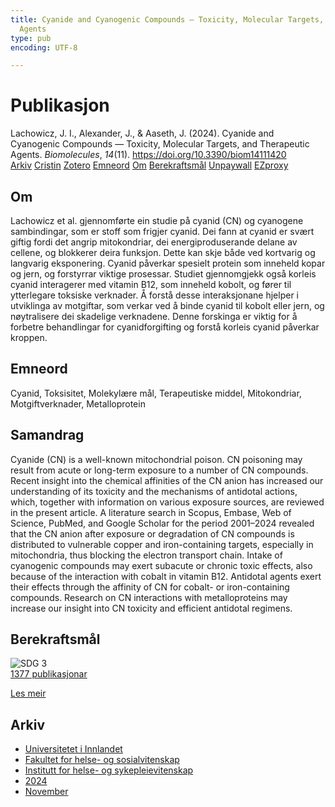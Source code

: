```yaml
---
title: Cyanide and Cyanogenic Compounds — Toxicity, Molecular Targets, and Therapeutic
  Agents
type: pub
encoding: UTF-8

---
```

<h1>Publikasjon</h1>
<article id="csl-bib-container-UB87QU3Y" class="csl-bib-container">
  <div class="csl-bib-body"> <div class="csl-entry">Lachowicz, J. I., Alexander, J., &#38; Aaseth, J. (2024). Cyanide and Cyanogenic Compounds — Toxicity, Molecular Targets, and Therapeutic Agents. <i>Biomolecules</i>, <i>14</i>(11). <a href="https://doi.org/10.3390/biom14111420">https://doi.org/10.3390/biom14111420</a></div> </div>
  <div class="csl-bib-buttons">
    <a href="#taxonomy-article-UB87QU3Y" alt="archive" class="csl-bib-button">Arkiv</a>
    <a href="https://app.cristin.no/results/show.jsf?id=2323673" alt="Cristin" class="csl-bib-button">Cristin</a>
    <a href="http://zotero.org/groups/5881554/items/UB87QU3Y" alt="Zotero" class="csl-bib-button">Zotero</a>
    <a href="#keywords-article-UB87QU3Y" alt="keywords" class="csl-bib-button">Emneord</a>
    <a href="#about-article-UB87QU3Y" alt="about_pub" class="csl-bib-button">Om</a>
    <a href="#sdg-article-UB87QU3Y" alt="sdg" class="csl-bib-button">Berekraftsmål</a>
    <a href="https://doi.org/10.3390/biom14111420" alt="Unpaywall" class="csl-bib-button">Unpaywall</a>
    <a href="https://doi.org/10.3390/biom14111420" alt="EZproxy" class="csl-bib-button">EZproxy</a>
  </div>
  <div id="csl-bib-meta-container-UB87QU3Y"></div>
</article>
<div id="csl-bib-meta-UB87QU3Y" class="csl-bib-meta">
  <article id="about-article-UB87QU3Y" class="about_pub-article">
    <h1>Om</h1>
    Lachowicz et al. gjennomførte ein studie på cyanid (CN) og cyanogene sambindingar, som er stoff som frigjer cyanid. Dei fann at cyanid er svært giftig fordi det angrip mitokondriar, dei energiproduserande delane av cellene, og blokkerer deira funksjon. Dette kan skje både ved kortvarig og langvarig eksponering. Cyanid påverkar spesielt protein som inneheld kopar og jern, og forstyrrar viktige prosessar. Studiet gjennomgjekk også korleis cyanid interagerer med vitamin B12, som inneheld kobolt, og fører til ytterlegare toksiske verknader. Å forstå desse interaksjonane hjelper i utviklinga av motgiftar, som verkar ved å binde cyanid til kobolt eller jern, og nøytralisere dei skadelige verknadene. Denne forskinga er viktig for å forbetre behandlingar for cyanidforgifting og forstå korleis cyanid påverkar kroppen.
  </article>
  <article id="keywords-article-UB87QU3Y" class="keywords-article">
    <h1>Emneord</h1>
    Cyanid, Toksisitet, Molekylære mål, Terapeutiske middel, Mitokondriar, Motgiftverknader, Metalloprotein
  </article>
  <article id="abstract-article-UB87QU3Y" class="abstract-article">
    <h1>Samandrag</h1>
    Cyanide (CN) is a well-known mitochondrial poison. CN poisoning may result from acute or long-term exposure to a number of CN compounds. Recent insight into the chemical affinities of 
the CN anion has increased our understanding of its toxicity and the mechanisms of antidotal actions, which, together with information on various exposure sources, are reviewed in the present article. 
A literature search in Scopus, Embase, Web of Science, PubMed, and Google Scholar for the period 2001–2024 revealed that the CN anion after exposure or degradation of CN compounds is distributed to vulnerable copper and iron-containing targets, especially in mitochondria, thus blocking the 
electron transport chain. Intake of cyanogenic compounds may exert subacute or chronic toxic effects, 
also because of the interaction with cobalt in vitamin B12. Antidotal agents exert their effects through the affinity of CN for cobalt- or iron-containing compounds. Research on CN interactions with metalloproteins may increase our insight into CN toxicity and efficient antidotal regimens.
  </article>
  <article id="sdg-article-UB87QU3Y" class="sdg-article">
    <h1>Berekraftsmål</h1>
    <div class="sdg-container"><div id="sdg3" class="sdg">
        <img src="{{< params subfolder >}}images/sdg/sdg03_nn.png" class="image" alt="SDG 3">
        <div class="sdg-overlay">
          <a href="{{< params subfolder >}}nn/archive/?sdg=3#archive" class="sdg-publication-count"><span>1377</span> publikasjonar</a>
          <p><a href="https://fn.no/om-fn/fns-baerekraftsmaal/god-helse-og-livskvalitet?lang=nno-NO" class="sdg-read-more">Les meir</a></p>
        </div>
      </div></div>
  </article>
  <article id="taxonomy-article-UB87QU3Y" class="taxonomy-article">
    <h1>Arkiv</h1>
    <ul>
      <li><a href="{{< params subfolder >}}nn/archive/?key=3DCRN523">Universitetet i Innlandet</a></li>
      <li><a href="{{< params subfolder >}}nn/archive/?key=IDKFS3MX">Fakultet for helse- og sosialvitenskap</a></li>
      <li><a href="{{< params subfolder >}}nn/archive/?key=GTV4ECMZ">Institutt for helse- og sykepleievitenskap</a></li>
      <li><a href="{{< params subfolder >}}nn/archive/?key=KNN5LNR7">2024</a></li>
      <li><a href="{{< params subfolder >}}nn/archive/?key=63G4WLVM">November</a></li>
    </ul>
  </article>
</div>
